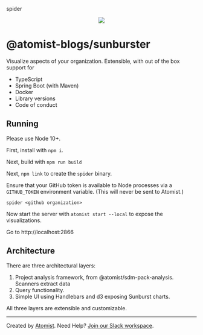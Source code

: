 spider<p align="center">
  <img src="https://images.atomist.com/sdm/SDM-Logo-Dark.png">
</p>

# @atomist-blogs/sunburster

Visualize aspects of your organization. Extensible, with out of the box
support for 

- TypeScript
- Spring Boot (with Maven)
- Docker
- Library versions
- Code of conduct

## Running

Please use Node 10+.

First, install with `npm i`.

Next, build with `npm run build`

Next, `npm link` to create the `spider` binary.

Ensure that your GitHub token is available to 
Node processes via a `GITHUB_TOKEN` environment variable. (This will
never be sent to Atomist.)

`spider <github organization>`

Now start the server with `atomist start --local` to expose the visualizations.

Go to http://localhost:2866

## Architecture

There are three architectural layers:

1. Project analysis framework, from @atomist/sdm-pack-analysis. Scanners extract data
2. Query functionality.
3. Simple UI using Handlebars and d3 exposing Sunburst charts.

All three layers are extensible and customizable.

-----

Created by [Atomist][atomist].
Need Help?  [Join our Slack workspace][slack].

[atomist]: https://atomist.com/ (Atomist - How Teams Deliver Software)
[slack]: https://join.atomist.com/ (Atomist Community Slack)
